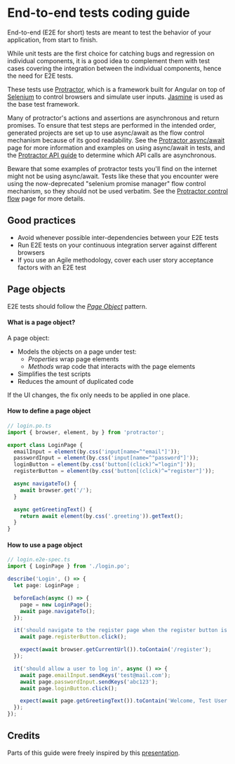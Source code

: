 # End-to-end tests coding guide

End-to-end (E2E for short) tests are meant to test the behavior of your application, from start to finish.

While unit tests are the first choice for catching bugs and regression on individual components, it is a good idea to
complement them with test cases covering the integration between the individual components, hence the need for E2E
tests.

These tests use [Protractor](https://github.com/angular/protractor), which is a framework built for Angular on top of
[Selenium](https://github.com/SeleniumHQ/selenium) to control browsers and simulate user inputs.
[Jasmine](http://jasmine.github.io) is used as the base test framework.

Many of protractor's actions and assertions are asynchronous and return promises. To ensure that test steps are
performed in the intended order, generated projects are set up to use async/await as the flow control mechanism
because of its good readability. See the [Protractor async/await](https://www.protractortest.org/#/async-await) page
for more information and examples on using async/await in tests, and the
[Protractor API guide](https://www.protractortest.org/#/api) to determine which API calls are asynchronous.

Beware that some examples of protractor tests you'll find on the internet might not be using async/await. Tests like
these that you encounter were using the now-deprecated "selenium promise manager" flow control mechanism, so they
should not be used verbatim. See the [Protractor control flow](https://www.protractortest.org/#/control-flow) page
for more details.

## Good practices

- Avoid whenever possible inter-dependencies between your E2E tests
- Run E2E tests on your continuous integration server against different browsers
- If you use an Agile methodology, cover each user story acceptance factors with an E2E test

## Page objects

E2E tests should follow the *[Page Object](https://github.com/SeleniumHQ/selenium/wiki/PageObjects)* pattern.

#### What is a page object?

A page object:

- Models the objects on a page under test:
  * *Properties* wrap page elements
  * *Methods* wrap code that interacts with the page elements
- Simplifies the test scripts
- Reduces the amount of duplicated code

If the UI changes, the fix only needs to be applied in one place.

#### How to define a page object

```typescript
// login.po.ts
import { browser, element, by } from 'protractor';

export class LoginPage {
  emailInput = element(by.css('input[name=^"email"]'));
  passwordInput = element(by.css('input[name=^"password"]'));
  loginButton = element(by.css('button[(click)^="login"]'));
  registerButton = element(by.css('button[(click)^="register"]'));

  async navigateTo() {
    await browser.get('/');
  }

  async getGreetingText() {
    return await element(by.css('.greeting')).getText();
  }
}
```

#### How to use a page object

```typescript
// login.e2e-spec.ts
import { LoginPage } from './login.po';

describe('Login', () => {
  let page: LoginPage ;

  beforeEach(async () => {
    page = new LoginPage();
    await page.navigateTo();
  });

  it('should navigate to the register page when the register button is clicked', async () => {
    await page.registerButton.click();

    expect(await browser.getCurrentUrl()).toContain('/register');
  });

  it('should allow a user to log in', async () => {
    await page.emailInput.sendKeys('test@mail.com');
    await page.passwordInput.sendKeys('abc123');
    await page.loginButton.click();

    expect(await page.getGreetingText()).toContain('Welcome, Test User');
  });
});
```

## Credits

Parts of this guide were freely inspired by this
[presentation](https://docs.google.com/presentation/d/1B6manhG0zEXkC-H-tPo2vwU06JhL8w9-XCF9oehXzAQ).
